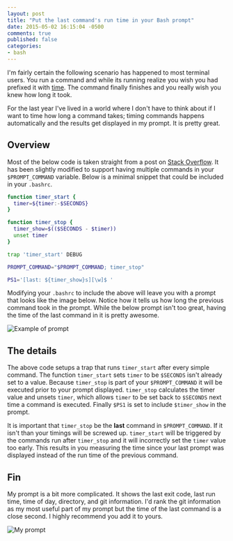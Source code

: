 ```yaml
---
layout: post
title: "Put the last command's run time in your Bash prompt"
date: 2015-05-02 16:15:04 -0500
comments: true
published: false
categories: 
- bash
---
```


I'm fairly certain the following scenario has happened to most
terminal users. You run a command and while its running realize you
wish you had prefixed it with [time](http://linux.die.net/man/1/time).
The command finally finishes and you really wish you knew how long it
took.

For the last year I've lived in a world where I don't have to think
about if I want to time how long a command takes; timing commands
happens automatically and the results get displayed in my prompt. It
is pretty great.

## Overview 

Most of the below code is taken straight from a post on
[Stack Overflow](http://stackoverflow.com/a/1862762/491871). It has
been slightly modified to support having multiple commands in your
`$PROMPT_COMMAND` variable. Below is a minimal snippet that could be
included in your `.bashrc`.

``` bash
function timer_start {
  timer=${timer:-$SECONDS}
}

function timer_stop {
  timer_show=$(($SECONDS - $timer))
  unset timer
}

trap 'timer_start' DEBUG

PROMPT_COMMAND="$PROMPT_COMMAND; timer_stop"

PS1='[last: ${timer_show}s][\w]$ '
```

Modifying your `.bashrc` to include the above will leave you with a
prompt that looks like the image below. Notice how it tells us how
long the previous command took in the prompt. While the below prompt
isn't too great, having the time of the last command in it is pretty
awesome.

![Example of prompt](/images/prompt-timings.png)

## The details

The above code setups a trap that runs `timer_start` after every
simple command. The function `timer_start` sets `timer` to be
`$SECONDS` isn't already set to a value. Because `timer_stop` is part
of your `$PROMPT_COMMAND` it will be executed prior to your prompt
displayed. `timer_stop` calculates the timer value and unsets `timer`,
which allows `timer` to be set back to `$SECONDS` next time a command
is executed. Finally `$PS1` is set to include `$timer_show` in the
prompt.

It is important that `timer_stop` be the **last** command in
`$PROMPT_COMMAND`. If it isn't than your timings will be screwed up.
`timer_start` will be triggered by the commands run after `timer_stop`
and it will incorrectly set the `timer` value too early. This results
in you measuring the time since your last prompt was displayed instead
of the run time of the previous command.

## Fin

My prompt is a bit more complicated. It shows the last exit code, last
run time, time of day, directory, and git information. I'd rank the
git information as my most useful part of my prompt but the time of
the last command is a close second. I highly recommend you add it to
yours.

![My prompt](/images/my-prompt.png)
